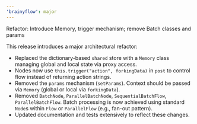 ```yaml
---
'brainyflow': major
---
```


Refactor: Introduce Memory, trigger mechanism; remove Batch classes and params

This release introduces a major architectural refactor:

- Replaced the dictionary-based `shared` store with a `Memory` class managing global and local state via proxy access.
- Nodes now use `this.trigger("action", forkingData)` in `post` to control flow instead of returning action strings.
- Removed the `params` mechanism (`setParams`). Context should be passed via `Memory` (global or local via `forkingData`).
- Removed `BatchNode`, `ParallelBatchNode`, `SequentialBatchFlow`, `ParallelBatchFlow`. Batch processing is now achieved using standard `Node`s within `Flow` or `ParallelFlow` (e.g., fan-out pattern).
- Updated documentation and tests extensively to reflect these changes.
